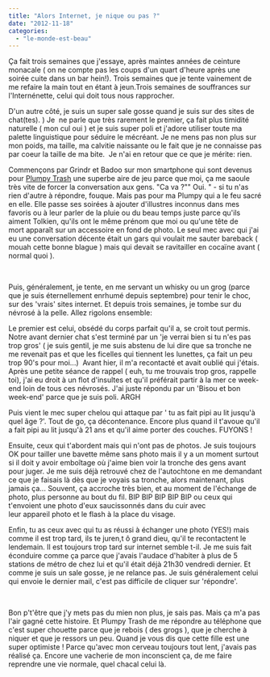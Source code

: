 ```yaml
---
title: "Alors Internet, je nique ou pas ?"
date: "2012-11-18"
categories: 
  - "le-monde-est-beau"
---
```


Ça fait trois semaines que j'essaye, après maintes années de ceinture monacale ( on ne compte pas les coups d'un quart d'heure après une soirée cuite dans un bar hein!). Trois semaines que je tente vainement de me refaire la main tout en étant à jeun.Trois semaines de souffrances sur l'Internénette, celui qui doit tous nous rapprocher.

D'un autre côté, je suis un super sale gosse quand je suis sur des sites de chat(tes). ) Je  ne parle que très rarement le premier, ça fait plus timidité naturelle ( mon cul oui ) et je suis super poli et j'adore utiliser toute ma palette linguistique pour séduire le mécréant. Je ne mens pas non plus sur mon poids, ma taille, ma calvitie naissante ou le fait que je ne connaisse pas par coeur la taille de ma bite.  Je n'ai en retour que ce que je mérite: rien.

Commençons par Grindr et Badoo sur mon smartphone qui sont devenus pour [Plumpy Trash](http://plumpytrash.blogspot.fr/) une superbe aire de jeu parce que moi, ça me saoule très vite de forcer la conversation aux gens. "Ca va ?"" Oui. " - si tu n'as rien d'autre à répondre, fouque. Mais pas pour ma Plumpy qui a le feu sacré en elle. Elle passe ses soirées à ajouter d'illustres inconnus dans mes favoris ou à leur parler de la pluie ou du beau temps juste parce qu'ils aiment Tolkien, qu'ils ont le même prénom que moi ou qu'une tête de mort apparaît sur un accessoire en fond de photo. Le seul mec avec qui j'ai eu une conversation décente était un gars qui voulait me sauter bareback ( mouah cette bonne blague ) mais qui devait se ravitailler en cocaïne avant ( normal quoi ).

 

Puis, généralement, je tente, en me servant un whisky ou un grog (parce que je suis éternellement enrhumé depuis septembre) pour tenir le choc, sur des 'vrais' sites internet. Et depuis trois semaines, je tombe sur du névrosé à la pelle. Allez rigolons ensemble:

Le premier est celui, obsédé du corps parfait qu'il a, se croit tout permis. Notre avant dernier chat s'est terminé par un 'je verrai bien si tu n'es pas trop gros' ( je suis gentil, je me suis abstenu de lui dire que sa tronche ne me revenait pas et que les ficelles qui tiennent les lunettes, ça fait un peu trop 90's pour moi...)  Avant hier, il m'a recontacté et avait oublié qui j'étais. Après une petite séance de rappel ( euh, tu me trouvais trop gros, rappelle toi), j'ai eu droit à un flot d'insultes et qu'il préférait partir à la mer ce week-end loin de tous ces névrosés. J'ai juste répondu par un 'Bisou et bon week-end' parce que je suis poli. ARGH

Puis vient le mec super chelou qui attaque par ' tu as fait pipi au lit jusqu'à quel âge ?'. Tout de go, ça décontenance. Encore plus quand il t'avoue qu'il a fait pipi au lit jusqu'à 21 ans et qu'il aime porter des couches. FUYONS !

Ensuite, ceux qui t'abordent mais qui n'ont pas de photos. Je suis toujours OK pour tailler une bavette même sans photo mais il y a un moment surtout si il doit y avoir emboîtage où j'aime bien voir la tronche des gens avant pour juger. Je me suis déjà retrouvé chez de l'autochtone en me demandant ce que je faisais là dès que je voyais sa tronche, alors maintenant, plus jamais ça... Souvent, ça accroche très bien, et au moment de l'échange de photo, plus personne au bout du fil. BIP BIP BIP BIP BIP ou ceux qui t'envoient une photo d'eux saucissonnés dans du cuir avec leur appareil photo et le flash à la place du visage.

Enfin, tu as ceux avec qui tu as réussi à échanger une photo (YES!) mais comme il est trop tard, ils te juren,t ô grand dieu, qu'il te recontactent le lendemain. Il est toujours trop tard sur internet semble t-il. Je me suis fait éconduire comme ça parce que j'avais l'audace d'habiter à plus de 5 stations de métro de chez lui et qu'il était déjà 21h30 vendredi dernier. Et comme je suis un sale gosse, je ne relance pas. Je suis généralement celui qui envoie le dernier mail, c'est pas difficile de cliquer sur 'répondre'.

 

Bon p't'être que j'y mets pas du mien non plus, je sais pas. Mais ça m'a pas l'air gagné cette histoire. Et Plumpy Trash de me répondre au téléphone que c'est super chouette parce que je rebois ( des grogs ), que je cherche à niquer et que je ressors un peu. Quand je vous dis que cette fille est une super optimiste ! Parce qu'avec mon cerveau toujours tout lent, j'avais pas réalisé ça. Encore une vacherie de mon inconscient ça, de me faire reprendre une vie normale, quel chacal celui là.
